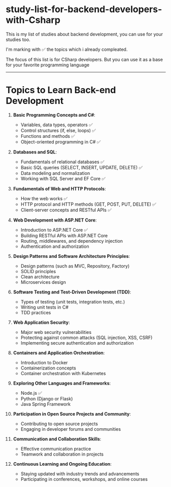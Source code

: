 # study-list-for-backend-developers-with-Csharp
This is my list of studies about backend development, you can use for your studies too.

I'm marking with ✅ the topics which i already compleated.

The focus of this list is for CSharp developers. But you can use it as a base for your favorite programming language

---

# Topics to Learn Back-end Development

1. **Basic Programming Concepts and C#**:
   - Variables, data types, operators ✅
   - Control structures (if, else, loops) ✅
   - Functions and methods ✅
   - Object-oriented programming in C# ✅

2. **Databases and SQL**:
   - Fundamentals of relational databases ✅
   - Basic SQL queries (SELECT, INSERT, UPDATE, DELETE) ✅
   - Data modeling and normalization 
   - Working with SQL Server and EF Core ✅

3. **Fundamentals of Web and HTTP Protocols**:
   - How the web works ✅
   - HTTP protocol and HTTP methods (GET, POST, PUT, DELETE) ✅
   - Client-server concepts and RESTful APIs ✅

4. **Web Development with ASP.NET Core**:
   - Introduction to ASP.NET Core ✅
   - Building RESTful APIs with ASP.NET Core 
   - Routing, middlewares, and dependency injection
   - Authentication and authorization

5. **Design Patterns and Software Architecture Principles**:
   - Design patterns (such as MVC, Repository, Factory) 
   - SOLID principles
   - Clean architecture
   - Microservices design

6. **Software Testing and Test-Driven Development (TDD)**:
   - Types of testing (unit tests, integration tests, etc.)
   - Writing unit tests in C#
   - TDD practices

7. **Web Application Security**:
   - Major web security vulnerabilities
   - Protecting against common attacks (SQL injection, XSS, CSRF)
   - Implementing secure authentication and authorization

8. **Containers and Application Orchestration**:
   - Introduction to Docker
   - Containerization concepts
   - Container orchestration with Kubernetes

9. **Exploring Other Languages and Frameworks**:
   - Node.js ✅
   - Python (Django or Flask)
   - Java Spring Framework

10. **Participation in Open Source Projects and Community**:
    - Contributing to open source projects
    - Engaging in developer forums and communities

11. **Communication and Collaboration Skills**:
    - Effective communication practice
    - Teamwork and collaboration in projects

12. **Continuous Learning and Ongoing Education**:
    - Staying updated with industry trends and advancements
    - Participating in conferences, workshops, and online courses
